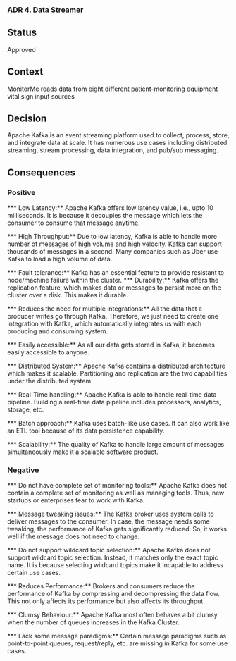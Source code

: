 ### ADR 4. Data Streamer

## Status
Approved

## Context
MonitorMe reads data from eight different patient-monitoring equipment vital sign input sources

## Decision
Apache Kafka is an event streaming platform used to collect, process, store, and integrate data at scale. It has numerous use cases including distributed streaming, stream processing, data integration, and pub/sub messaging.

## Consequences
 
### Positive

*** Low Latency:** Apache Kafka offers low latency value, i.e., upto 10 milliseconds. It is because it decouples the message which lets the consumer to consume that message anytime.

*** High Throughput:** Due to low latency, Kafka is able to handle more number of messages of high volume and high velocity. Kafka can support thousands of messages in a second. Many companies such as Uber use Kafka to load a high volume of data.

*** Fault tolerance:** Kafka has an essential feature to provide resistant to node/machine failure within the cluster.
*** Durability:** Kafka offers the replication feature, which makes data or messages to persist more on the cluster over a disk. This makes it durable. 

*** Reduces the need for multiple integrations:** All the data that a producer writes go through Kafka. Therefore, we just need to create one integration with Kafka, which automatically integrates us with each producing and consuming system.

*** Easily accessible:** As all our data gets stored in Kafka, it becomes easily accessible to anyone.

*** Distributed System:** Apache Kafka contains a distributed architecture which makes it scalable. Partitioning and replication are the two capabilities under the distributed system.

*** Real-Time handling:** Apache Kafka is able to handle real-time data pipeline. Building a real-time data pipeline includes processors, analytics, storage, etc.

*** Batch approach:** Kafka uses batch-like use cases. It can also work like an ETL tool because of its data persistence capability.

*** Scalability:** The quality of Kafka to handle large amount of messages simultaneously make it a scalable software product.


### Negative

*** Do not have complete set of monitoring tools:** Apache Kafka does not contain a complete set of monitoring as well as managing tools. Thus, new startups or enterprises fear to work with Kafka.

*** Message tweaking issues:** The Kafka broker uses system calls to deliver messages to the consumer. In case, the message needs some tweaking, the performance of Kafka gets significantly reduced. So, it works well if the message does not need to change.

*** Do not support wildcard topic selection:** Apache Kafka does not support wildcard topic selection. Instead, it matches only the exact topic name. It is because selecting wildcard topics make it incapable to address certain use cases.

*** Reduces Performance:** Brokers and consumers reduce the performance of Kafka by compressing and decompressing the data flow. This not only affects its performance but also affects its throughput.

*** Clumsy Behaviour:** Apache Kafka most often behaves a bit clumsy when the number of queues increases in the Kafka Cluster.

*** Lack some message paradigms:** Certain message paradigms such as point-to-point queues, request/reply, etc. are missing in Kafka for some use cases.
